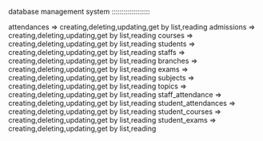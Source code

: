 database management system :::::::::::::::::::

attendances 
    => creating,deleting,updating,get by list,reading
admissions 
    => creating,deleting,updating,get by list,reading
courses 
    => creating,deleting,updating,get by list,reading
students 
    => creating,deleting,updating,get by list,reading
staffs 
    => creating,deleting,updating,get by list,reading
branches 
    => creating,deleting,updating,get by list,reading
exams 
    => creating,deleting,updating,get by list,reading
subjects 
    => creating,deleting,updating,get by list,reading
topics 
    => creating,deleting,updating,get by list,reading
staff_attendance 
    => creating,deleting,updating,get by list,reading
student_attendances 
    => creating,deleting,updating,get by list,reading
student_courses 
    => creating,deleting,updating,get by list,reading
student_exams 
    => creating,deleting,updating,get by list,reading

